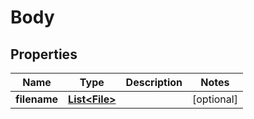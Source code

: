# Body

## Properties
Name | Type | Description | Notes
------------ | ------------- | ------------- | -------------
**filename** | [**List&lt;File&gt;**](File.md) |  |  [optional]
